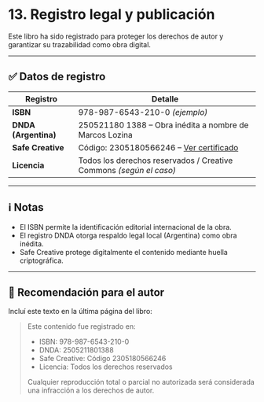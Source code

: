 # 13. Registro legal y publicación

Este libro ha sido registrado para proteger los derechos de autor y garantizar su trazabilidad como obra digital.

---

## ✅ Datos de registro

| Registro        | Detalle                                                                                  |
|------------------|------------------------------------------------------------------------------------------|
| **ISBN**         | 978-987-6543-210-0 *(ejemplo)*                                                           |
| **DNDA (Argentina)** | 250521180 1388 – Obra inédita a nombre de Marcos Lozina                                  |
| **Safe Creative**| Código: 2305180566246 – [Ver certificado](https://www.safecreative.org/work/2305180566246) |
| **Licencia**     | Todos los derechos reservados / Creative Commons *(según el caso)*                       |

---

## ℹ️ Notas

- El ISBN permite la identificación editorial internacional de la obra.
- El registro DNDA otorga respaldo legal local (Argentina) como obra inédita.
- Safe Creative protege digitalmente el contenido mediante huella criptográfica.
---

## 📌 Recomendación para el autor

Incluí este texto en la última página del libro:

> Este contenido fue registrado en:  
> - ISBN: 978-987-6543-210-0  
> - DNDA: 2505211801388  
> - Safe Creative: Código 2305180566246  
> - Licencia: Todos los derechos reservados  
>  
> Cualquier reproducción total o parcial no autorizada será considerada una infracción a los derechos de autor.
